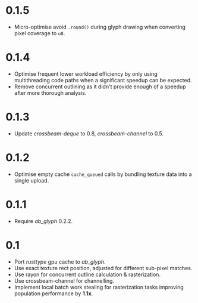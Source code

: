 # 0.1.5
* Micro-optimise avoid `.round()` during glyph drawing when converting pixel coverage to `u8`.

# 0.1.4
* Optimise frequent lower workload efficiency by only using multithreading code paths when a
  significant speedup can be expected.
* Remove concurrent outlining as it didn't provide enough of a speedup after more thorough analysis.

# 0.1.3
* Update _crossbeam-deque_ to 0.8, _crossbeam-channel_ to 0.5.

# 0.1.2
* Optimise empty cache `cache_queued` calls by bundling texture data into a single upload.

# 0.1.1
* Require _ab_glyph_ 0.2.2.

# 0.1
* Port _rusttype_ gpu cache to _ab_glyph_.
* Use exact texture rect position, adjusted for different sub-pixel matches.
* Use rayon for concurrent outline calculation & rasterization.
* Use crossbeam-channel for channelling.
* Implement local batch work stealing for rasterization tasks improving population performance by **1.1x**.
